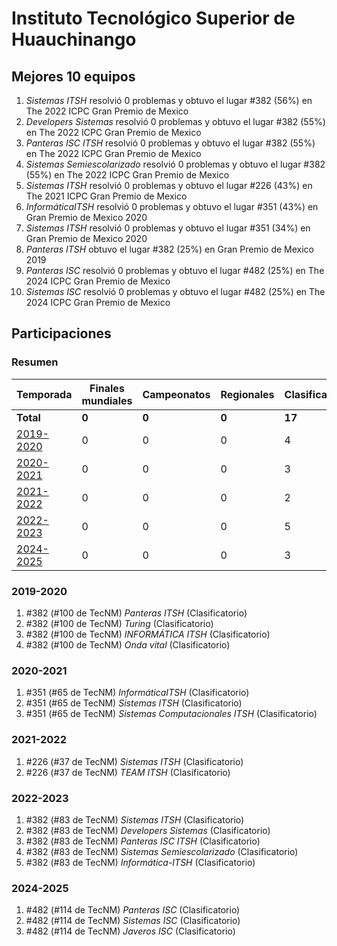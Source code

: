 ---
---

# Instituto Tecnológico Superior de Huauchinango

## Mejores 10 equipos

1. _Sistemas ITSH_ resolvió 0 problemas y obtuvo el lugar #382 (56%) en The 2022 ICPC Gran Premio de Mexico
1. _Developers Sistemas_ resolvió 0 problemas y obtuvo el lugar #382 (55%) en The 2022 ICPC Gran Premio de Mexico
1. _Panteras ISC ITSH_ resolvió 0 problemas y obtuvo el lugar #382 (55%) en The 2022 ICPC Gran Premio de Mexico
1. _Sistemas Semiescolarizado_ resolvió 0 problemas y obtuvo el lugar #382 (55%) en The 2022 ICPC Gran Premio de Mexico
1. _Sistemas ITSH_ resolvió 0 problemas y obtuvo el lugar #226 (43%) en The 2021 ICPC Gran Premio de Mexico
1. _InformáticaITSH_ resolvió 0 problemas y obtuvo el lugar #351 (43%) en Gran Premio de Mexico 2020
1. _Sistemas ITSH_ resolvió 0 problemas y obtuvo el lugar #351 (34%) en Gran Premio de Mexico 2020
1. _Panteras ITSH_ obtuvo el lugar #382 (25%) en Gran Premio de Mexico 2019
1. _Panteras ISC_ resolvió 0 problemas y obtuvo el lugar #482 (25%) en The 2024 ICPC Gran Premio de Mexico
1. _Sistemas ISC_ resolvió 0 problemas y obtuvo el lugar #482 (25%) en The 2024 ICPC Gran Premio de Mexico

## Participaciones

### Resumen

| Temporada | Finales mundiales | Campeonatos | Regionales | Clasificatorios | Equipos |
| --- | --- | --- | --- | --- | --- |
| **Total** | **0** | **0** | **0** | **17** | **17** |
| [2019-2020](#2019-2020) | 0 | 0 | 0 | 4 | 4 |
| [2020-2021](#2020-2021) | 0 | 0 | 0 | 3 | 3 |
| [2021-2022](#2021-2022) | 0 | 0 | 0 | 2 | 2 |
| [2022-2023](#2022-2023) | 0 | 0 | 0 | 5 | 5 |
| [2024-2025](#2024-2025) | 0 | 0 | 0 | 3 | 3 |

### 2019-2020

1. #382 (#100 de TecNM) _Panteras ITSH_ (Clasificatorio)
1. #382 (#100 de TecNM) _Turing_ (Clasificatorio)
1. #382 (#100 de TecNM) _INFORMÁTICA ITSH_ (Clasificatorio)
1. #382 (#100 de TecNM) _Onda vital_ (Clasificatorio)

### 2020-2021

1. #351 (#65 de TecNM) _InformáticaITSH_ (Clasificatorio)
1. #351 (#65 de TecNM) _Sistemas ITSH_ (Clasificatorio)
1. #351 (#65 de TecNM) _Sistemas Computacionales ITSH_ (Clasificatorio)

### 2021-2022

1. #226 (#37 de TecNM) _Sistemas ITSH_ (Clasificatorio)
1. #226 (#37 de TecNM) _TEAM ITSH_ (Clasificatorio)

### 2022-2023

1. #382 (#83 de TecNM) _Sistemas ITSH_ (Clasificatorio)
1. #382 (#83 de TecNM) _Developers Sistemas_ (Clasificatorio)
1. #382 (#83 de TecNM) _Panteras ISC ITSH_ (Clasificatorio)
1. #382 (#83 de TecNM) _Sistemas Semiescolarizado_ (Clasificatorio)
1. #382 (#83 de TecNM) _Informática-ITSH_ (Clasificatorio)

### 2024-2025

1. #482 (#114 de TecNM) _Panteras ISC_ (Clasificatorio)
1. #482 (#114 de TecNM) _Sistemas ISC_ (Clasificatorio)
1. #482 (#114 de TecNM) _Javeros ISC_ (Clasificatorio)



